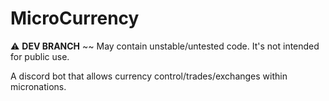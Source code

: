# MicroCurrency
⚠️ **DEV BRANCH** ~~ May contain unstable/untested code. It's not intended for public use.

A discord bot that allows currency control/trades/exchanges within micronations.
